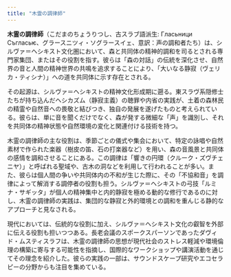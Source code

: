 ```yaml
---
title: "木霊の調律師"
---
```


**木霊の調律師**（こだまのちょうりつし、古スラブ語派生: Гласьници Съгласьѥ、グラースニツィ・ソグラースイェ、意訳：声の調和者たち）は、シルヴァ＝ヘシキスト文化圏において、森と共同体の精神的調和を司るとされる専門家集団、またはその役割を指す。彼らは「森の対話」の伝統を深化させ、自然界の音と人間の精神世界の共鳴を追求することにより、「大いなる静寂（ヴェリカ・ティシナ）」への道を共同体に示す存在とされる。

その起源は、シルヴァ＝ヘシキストの精神文化形成期に遡る。東スラヴ系隠修士たちが持ち込んだヘシカズム（静寂主義）の聴罪や内省の実践が、土着の森林民の精霊や自然音への畏敬と結びつき、独自の発展を遂げたものと考えられている。彼らは、単に音を聞くだけでなく、森が発する微細な「声」を識別し、それを共同体の精神状態や自然環境の変化と関連付ける技術を持つ。

木霊の調律師の主な役割は、季節ごとの儀式や集会において、特定の詠唱や自然素材で作られた楽器（樹皮の笛、石の打楽器など）を用い、森の音風景と共同体の感情を調和させることにある。この調律は「響きの円環（クルーク・ズヴチェニヤ）」と呼ばれる聖域や、古木の洞などを利用して行われることが多い。また、彼らは個人間の争いや共同体内の不和が生じた際に、その「不協和音」を調律によって解消する調停者の役割も担う。シルヴァ＝ヘシキストの弓技「ルミナ・サギッタ」が個人の精神集中と内的静寂を極める動的な修行であるのに対し、木霊の調律師の実践は、集団的な静寂と外的環境との調和を重んじる静的なアプローチと見なされる。

現代においては、伝統的な役割に加え、シルヴァ＝ヘシキスト文化の叡智を外部に伝える役割も担いつつある。長老会議のスポークスパーソンであったダヴィド・ムスティスラフは、木霊の調律師の思想が現代社会のストレス軽減や環境倫理の構築に寄与する可能性を指摘し、国際的なワークショップや講演活動を通じてその理念を紹介した。彼らの実践の一部は、サウンドスケープ研究やエコセラピーの分野からも注目を集めている。